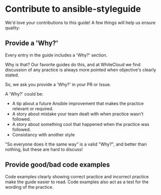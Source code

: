 # Contribute to ansible-styleguide

We'd love your contributions to this guide! A few things will help us ensure quality:

## Provide a 'Why?'

Every entry in the guide includes a 'Why?' section. 

Why is that?  Our favorite guides do this, and at WhiteCloud we find discussion of any practice is always more pointed when objective's clearly stated.

So, we ask you provide a 'Why?' in your PR or Issue.

A 'Why?' could be:

- A tip about a future Ansible improvement that makes the practice relevant or required.
- A story about mistake your team dealt with when practice wasn't followed.
- A story about something cool that happened when the practice was followed.
- Consistancy with another style

"So everyone does it the same way" is a valid "Why?", and better than nothing, but these are hard to discuss!

## Provide good/bad code examples

Code examples clearly showing correct practice and incorrect practice make the guide easier to read. Code examples also act as a test for the wording of the practice.
